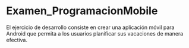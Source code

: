 # Examen_ProgramacionMobile
El ejercicio de desarrollo consiste en crear una aplicación móvil para Android que permita a los usuarios planificar sus vacaciones de manera efectiva.
